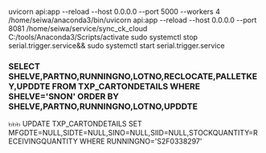 uvicorn api:app --reload --host 0.0.0.0 --port 5000 --workers 4
/home/seiwa/anaconda3/bin/uvicorn api:app --reload --host 0.0.0.0 --port 8081
/home/seiwa/service/sync_ck_cloud
C:/tools/Anaconda3/Scripts/activate
sudo systemctl stop serial.trigger.service&& sudo systemctl start serial.trigger.service

### SELECT SHELVE,PARTNO,RUNNINGNO,LOTNO,RECLOCATE,PALLETKEY,UPDDTE FROM TXP_CARTONDETAILS WHERE SHELVE='SNON' ORDER BY SHELVE,PARTNO,RUNNINGNO,LOTNO,UPDDTE
๒๒๒ UPDATE TXP_CARTONDETAILS SET MFGDTE=NULL,SIDTE=NULL,SINO=NULL,SIID=NULL,STOCKQUANTITY=RECEIVINGQUANTITY  WHERE RUNNINGNO='S2F0338297'